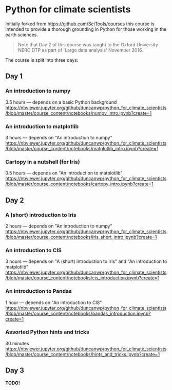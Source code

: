 # Python for climate scientists

Initially forked from https://github.com/SciTools/courses this course is intended to provide a thorough grounding in Python for those working in the earth sciences.

> Note that Day 2 of this course was taught to the Oxford University NERC DTP as part of 'Large data analysis' November 2016.

The course is split into three days:

## Day 1

### An introduction to numpy
3.5 hours &mdash; depends on a basic Python background
https://nbviewer.jupyter.org/github/duncanwp/python_for_climate_scientists/blob/master/course_content/notebooks/numpy_intro.ipynb?create=1

### An introduction to matplotlib
3 hours &mdash; depends on "An introduction to numpy"
https://nbviewer.jupyter.org/github/duncanwp/python_for_climate_scientists/blob/master/course_content/notebooks/matplotlib_intro.ipynb?create=1

### Cartopy in a nutshell (for Iris)
0.5 hours &mdash; depends on "An introduction to matplotlib"
https://nbviewer.jupyter.org/github/duncanwp/python_for_climate_scientists/blob/master/course_content/notebooks/cartopy_intro.ipynb?create=1

## Day 2

### A (short) introduction to Iris
2 hours &mdash; depends on "An introduction to numpy"
https://nbviewer.jupyter.org/github/duncanwp/python_for_climate_scientists/blob/master/course_content/notebooks/iris_short_intro.ipynb?create=1

### An introduction to CIS
3 hours &mdash; depends on "A (short) introduction to Iris" and "An introduction to matplotlib"
https://nbviewer.jupyter.org/github/duncanwp/python_for_climate_scientists/blob/master/course_content/notebooks/cis_introduction.ipynb?create=1

### An introduction to Pandas
1 hour &mdash; depends on "An introduction to CIS"
https://nbviewer.jupyter.org/github/duncanwp/python_for_climate_scientists/blob/master/course_content/notebooks/pandas_introduction.ipynb?create=1

### Assorted Python hints and tricks
30 minutes
https://nbviewer.jupyter.org/github/duncanwp/python_for_climate_scientists/blob/master/course_content/notebooks/hints_and_tricks.ipynb?create=1

## Day 3

**TODO!**
